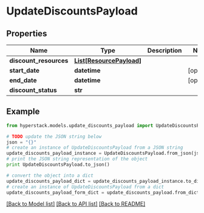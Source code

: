 # UpdateDiscountsPayload


## Properties

Name | Type | Description | Notes
------------ | ------------- | ------------- | -------------
**discount_resources** | [**List[ResourcePayload]**](ResourcePayload.md) |  | 
**start_date** | **datetime** |  | [optional] 
**end_date** | **datetime** |  | [optional] 
**discount_status** | **str** |  | 

## Example

```python
from hyperstack.models.update_discounts_payload import UpdateDiscountsPayload

# TODO update the JSON string below
json = "{}"
# create an instance of UpdateDiscountsPayload from a JSON string
update_discounts_payload_instance = UpdateDiscountsPayload.from_json(json)
# print the JSON string representation of the object
print UpdateDiscountsPayload.to_json()

# convert the object into a dict
update_discounts_payload_dict = update_discounts_payload_instance.to_dict()
# create an instance of UpdateDiscountsPayload from a dict
update_discounts_payload_form_dict = update_discounts_payload.from_dict(update_discounts_payload_dict)
```
[[Back to Model list]](../README.md#documentation-for-models) [[Back to API list]](../README.md#documentation-for-api-endpoints) [[Back to README]](../README.md)


